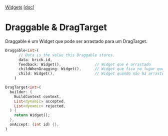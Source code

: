 [Widgets](https://github.com/leofds/flutter-class/blob/master/flutter/widgets/README.md)
[[doc](https://api.flutter.dev/flutter/widgets/Draggable-class.html)]
# Draggable & DragTarget

Draggable é um Widget que pode ser arrastado para um DragTarget.

```dart
Draggable<int>(
      // Data is the value this Draggable stores.
      data: brick.id,
      feedback: Widget(),               // Widget que é arrastado
      childWhenDragging: Widget(),      // Widget que fica no lugar quando arrastando
      child: Widget(),                  // Widget quando não há arrasto
    )
```

```dart
DragTarget<int>(
  builder: (
    BuildContext context,
    List<dynamic> accepted,
    List<dynamic> rejected,
  ) {
    return Widget();
  },
  onAccept: (int id) {},
)
```
